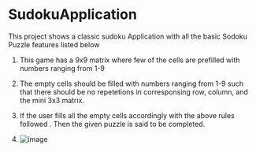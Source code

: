 # SudokuApplication
This project shows a classic sudoku Application with all the basic Sodoku Puzzle features listed below 
1. This game has a 9x9 matrix where few of the cells are prefilled with numbers ranging from 1-9
2. The empty cells should be filled with numbers ranging from 1-9 such that there should be no repetetions in corresponsing row, column, and the mini 3x3 matrix.
3. If the user fills all the empty cells accordingly with the above rules followed . Then the given puzzle is said to be completed.

4. ![image](https://github.com/iamsaikiran-git/SudokuApplication/assets/66454021/1534c2b1-544a-4b6f-bb46-9cd3fe318885)

